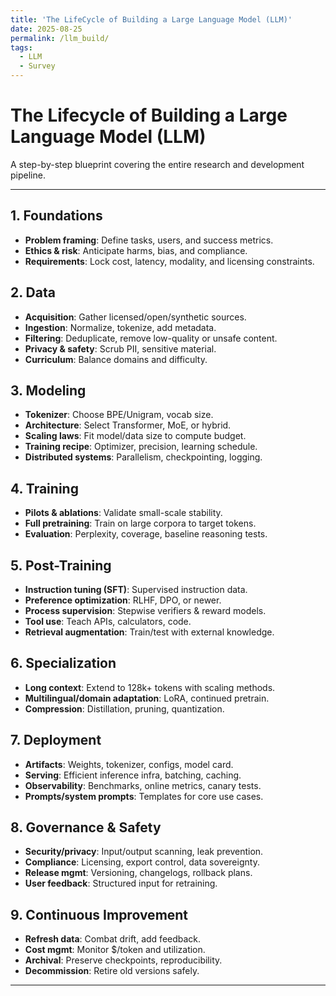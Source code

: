 ```yaml
---
title: 'The LifeCycle of Building a Large Language Model (LLM)'
date: 2025-08-25
permalink: /llm_build/
tags:
  - LLM
  - Survey
---
```


# The Lifecycle of Building a Large Language Model (LLM)

A step-by-step blueprint covering the entire research and development pipeline.

---

## 1. Foundations
- **Problem framing**: Define tasks, users, and success metrics.
- **Ethics & risk**: Anticipate harms, bias, and compliance.
- **Requirements**: Lock cost, latency, modality, and licensing constraints.

## 2. Data
- **Acquisition**: Gather licensed/open/synthetic sources.
- **Ingestion**: Normalize, tokenize, add metadata.
- **Filtering**: Deduplicate, remove low-quality or unsafe content.
- **Privacy & safety**: Scrub PII, sensitive material.
- **Curriculum**: Balance domains and difficulty.

## 3. Modeling
- **Tokenizer**: Choose BPE/Unigram, vocab size.
- **Architecture**: Select Transformer, MoE, or hybrid.
- **Scaling laws**: Fit model/data size to compute budget.
- **Training recipe**: Optimizer, precision, learning schedule.
- **Distributed systems**: Parallelism, checkpointing, logging.

## 4. Training
- **Pilots & ablations**: Validate small-scale stability.
- **Full pretraining**: Train on large corpora to target tokens.
- **Evaluation**: Perplexity, coverage, baseline reasoning tests.

## 5. Post-Training
- **Instruction tuning (SFT)**: Supervised instruction data.
- **Preference optimization**: RLHF, DPO, or newer.
- **Process supervision**: Stepwise verifiers & reward models.
- **Tool use**: Teach APIs, calculators, code.
- **Retrieval augmentation**: Train/test with external knowledge.

## 6. Specialization
- **Long context**: Extend to 128k+ tokens with scaling methods.
- **Multilingual/domain adaptation**: LoRA, continued pretrain.
- **Compression**: Distillation, pruning, quantization.

## 7. Deployment
- **Artifacts**: Weights, tokenizer, configs, model card.
- **Serving**: Efficient inference infra, batching, caching.
- **Observability**: Benchmarks, online metrics, canary tests.
- **Prompts/system prompts**: Templates for core use cases.

## 8. Governance & Safety
- **Security/privacy**: Input/output scanning, leak prevention.
- **Compliance**: Licensing, export control, data sovereignty.
- **Release mgmt**: Versioning, changelogs, rollback plans.
- **User feedback**: Structured input for retraining.

## 9. Continuous Improvement
- **Refresh data**: Combat drift, add feedback.
- **Cost mgmt**: Monitor $/token and utilization.
- **Archival**: Preserve checkpoints, reproducibility.
- **Decommission**: Retire old versions safely.

---

